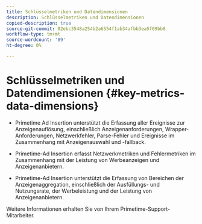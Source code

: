 ```yaml
---
title: Schlüsselmetriken und Datendimensionen
description: Schlüsselmetriken und Datendimensionen
copied-description: true
source-git-commit: 02ebc3548a254b2a6554f1ab34afbb3ea5f09bb8
workflow-type: tm+mt
source-wordcount: '89'
ht-degree: 0%

---
```


# Schlüsselmetriken und Datendimensionen {#key-metrics-data-dimensions}

* Primetime Ad Insertion unterstützt die Erfassung aller Ereignisse zur Anzeigenauflösung, einschließlich Anzeigenanforderungen, Wrapper-Anforderungen, Netzwerkfehler, Parse-Fehler und Ereignisse im Zusammenhang mit Anzeigenauswahl und -fallback.

* Primetime-Ad Insertion erfasst Netzwerkmetriken und Fehlermetriken im Zusammenhang mit der Leistung von Werbeanzeigen und Anzeigenanbietern.

* Primetime-Ad Insertion unterstützt die Erfassung von Bereichen der Anzeigenaggregation, einschließlich der Ausfüllungs- und Nutzungsrate, der Werbeleistung und der Leistung von Anzeigenanbietern.

Weitere Informationen erhalten Sie von Ihrem Primetime-Support-Mitarbeiter.
